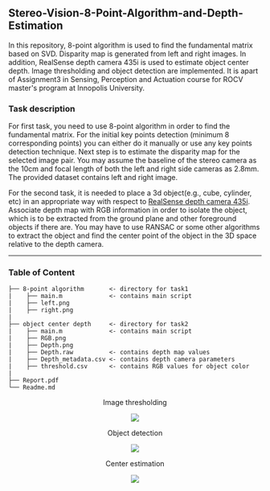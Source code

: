 ## Stereo-Vision-8-Point-Algorithm-and-Depth-Estimation
In this repository, 8-point algorithm is used to find the fundamental matrix based on SVD. Disparity map is generated from left and right images. In addition, RealSense depth camera 435i is used to estimate object center depth. Image thresholding and object detection are implemented. It is apart of Assignment3 in Sensing, Perception and Actuation course for ROCV master's program at Innopolis University.

### Task description
For first task, you need to use 8-point algorithm in order to find the fundamental matrix. For the initial key points detection (minimum 8 corresponding points) you can either do it manually or use any key points detection technique. Next step is to estimate the disparity map for the selected image pair. You may assume the baseline of the stereo camera as the 10cm and focal length of both the left and right side cameras as 2.8mm. The provided dataset contains left and right image.

For the second task, it is needed to place a 3d object(e.g., cube, cylinder, etc) in an appropriate way with respect to [RealSense depth camera 435i](https://www.intelrealsense.com/depth-camera-d435i/). Associate depth map with RGB information in order to isolate the object, which is to be extracted from the ground plane and other foreground objects if there are. You may have to use RANSAC or some other algorithms to extract the object and find the center point of the object in the 3D space relative to the depth camera.

---
### Table of Content 
```
├── 8-point algorithm       <- directory for task1
|    ├── main.m             <- contains main script
|    ├── left.png
|    ├── right.png                 
|
├── object center depth     <- directory for task2
|    ├── main.m             <- contains main script
|    ├── RGB.png 
|    ├── Depth.png          
|    ├── Depth.raw          <- contains depth map values 
|    ├── Depth_metadata.csv <- contains depth camera parameters
|    ├── threshold.csv      <- contains RGB values for object color
|
├── Report.pdf                        
└── Readme.md
```

<p align="center">Image thresholding</p>
<p align="center"><img src="https://user-images.githubusercontent.com/90580636/146698668-76eb4b4e-37b8-44b1-b381-a4f9eb44bd9a.png" /></p>

<p align="center">Object detection</p>
<p align="center"><img src="https://user-images.githubusercontent.com/90580636/146698708-8d9c5dfb-7fbf-4243-8095-4d4a29a22db3.png" /></p>

<p align="center">Center estimation</p>
<p align="center"><img src="https://user-images.githubusercontent.com/90580636/146698767-9539f4b8-d97a-48fd-89ff-52a895de8deb.png" /></p>
